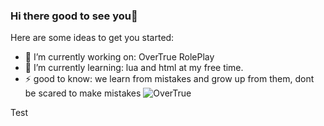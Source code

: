 ### Hi there good to see you👋

Here are some ideas to get you started:

- 🔭 I’m currently working on: OverTrue RolePlay
- 🌱 I’m currently learning: lua and html at my free time.
- ⚡ good to know: we learn from mistakes and grow up from them, dont be scared to make mistakes
![OverTrue](https://user-images.githubusercontent.com/74502022/128201811-56cc51cd-5157-4262-903b-6e8b6f06b8bf.png)


Test

